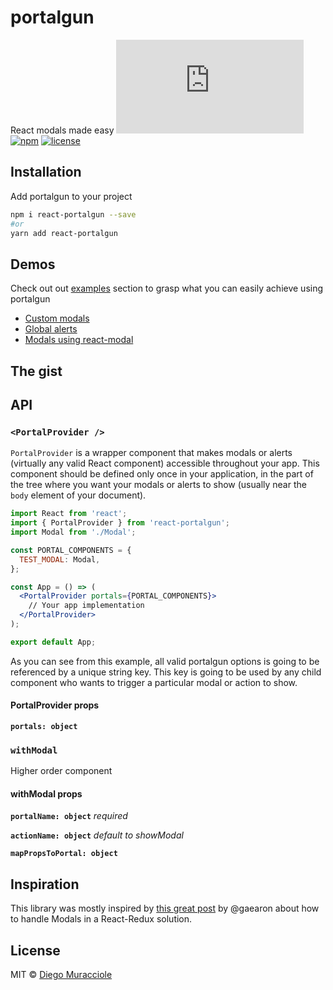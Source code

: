 # portalgun
React modals made easy
[![gzip size](http://img.badgesize.io/https://unpkg.com/react-portalgun/dist/portalgun.umd.min.js?compression=gzip)](https://unpkg.com/react-portalgun/dist/portalgun.umd.min.js)
[![npm](https://img.shields.io/npm/v/react-portalgun.svg)](https://npm.im/react-portalgun)
[![license](https://img.shields.io/npm/l/react-portalgun.svg)](./LICENSE)

## Installation
Add portalgun to your project
```sh
npm i react-portalgun --save
#or
yarn add react-portalgun
```

## Demos
Check out out [examples](https://github.com/diegomura/portalgun/tree/master/examples) section to grasp what you can easily achieve using portalgun

- [Custom modals](https://github.com/diegomura/portalgun/tree/master/examples/with-custom-modals)
- [Global alerts](https://github.com/diegomura/portalgun/tree/master/examples/with-alerts)
- [Modals using react-modal](https://github.com/diegomura/portalgun/tree/master/examples/using-react-modal)

## The gist

## API
### `<PortalProvider />`
`PortalProvider` is a wrapper component that makes modals or alerts (virtually any valid React component) accessible throughout your app.
This component should be defined only once in your application, in the part of the tree where you want your modals or alerts to show (usually near the `body` element of your document).

```jsx
import React from 'react';
import { PortalProvider } from 'react-portalgun';
import Modal from './Modal';

const PORTAL_COMPONENTS = {
  TEST_MODAL: Modal,
};

const App = () => (
  <PortalProvider portals={PORTAL_COMPONENTS}>
    // Your app implementation
  </PortalProvider>
);

export default App;
```

As you can see from this example, all valid portalgun options is going to be referenced by a unique string key. This key is going to be used by any child component who wants to trigger a particular modal or action to show.

#### PortalProvider props
**`portals: object`**

### `withModal`
Higher order component

#### withModal props
**`portalName: object`** _required_

**`actionName: object`** _default to showModal_

**`mapPropsToPortal: object`**

## Inspiration
This library was mostly inspired by [this great post](https://stackoverflow.com/questions/35623656/how-can-i-display-a-modal-dialog-in-redux-that-performs-asynchronous-actions/35641680) by @gaearon about how to handle Modals in a React-Redux solution.

## License
MIT © [Diego Muracciole](http://github.com/diegomura)
